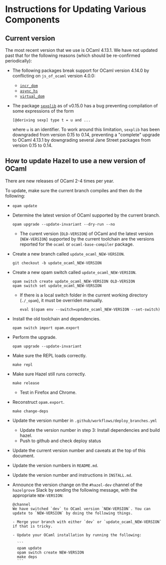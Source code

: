 # Instructions for Updating Various Components

## Current version

The most recent version that we use is OCaml 4.13.1. We have not updated past that for the following
reasons (which should be re-confirmed periodically):

- The following packages break support for OCaml version 4.14.0 by conflicting on `js_of_ocaml` version 4.0.0:
  - [`incr_dom`](https://github.com/janestreet/incr_dom)
  - [`async_hs`](https://github.com/janestreet/async_js)
  - [`virtual_dom`](https://github.com/janestreet/virtual_dom)
- The package [`sexplib`](https://opam.ocaml.org/packages/sexplib/) as of v0.15.0 has a bug preventing
  compilation of some expressions of the form

    `[@deriving sexp] type t = u and ...`

  where `u` is an identifier. To work around this limitation, `sexplib` has been downgraded from version
  0.15 to 0.14, preventing a "complete" upgrade to OCaml 4.13.1 by downgrading several Jane Street packages
  from version 0.15 to 0.14.

## How to update Hazel to use a new version of OCaml

There are new releases of OCaml 2-4 times per year.

To update, make sure the current branch compiles and then do the following:

- `opam update`

- Determine the latest version of OCaml supported by the current branch.

    `opam upgrade --update-invariant --dry-run --no`

  - The curent version (`OLD-VERSION`) of OCaml and the latest version (`NEW-VERSION`)
     supported by the current toolchain are the versions reported for the `ocaml` or
     `ocaml-base-compiler` package.

- Create a new branch called `update_ocaml_NEW-VERSION`.

    `git checkout -b update_ocaml_NEW-VERSION`

- Create a new opam switch called `update_ocaml_NEW-VERSION`.

    ```
    opam switch create update_ocaml_NEW-VERSION OLD-VERSION
    opam switch set update_ocaml_NEW-VERSION
    ```

  - If there is a local switch folder in the current working directory (`./_opam`),
    it must be overriden manually.

      `eval $(opam env --switch=update_ocaml_NEW-VERSION --set-switch)`

- Install the old toolchain and dependencies.

    `opam switch import opam.export`

- Perform the upgrade.

    `opam upgrade --update-invariant`

- Make sure the REPL loads correctly.

    `make repl`

- Make sure Hazel still runs correctly.

    `make release`

  - Test in Firefox and Chrome.

- Reconstruct `opam.export`.

    `make change-deps`

- Update the version number in `.github/workflows/deploy_branches.yml`

  - Update the version number in step 3: Install dependencies and build hazel.
  - Push to github and check deploy status

- Update the current version number and caveats at the top of this document.

- Update the version numbers in `README.md`.

- Update the version number and instructions in `INSTALL.md`.

- Announce the version change on the `#hazel-dev` channel of the `hazelgrove`
  Slack by sending the following message, with the appropriate `NEW-VERSION`:

      @channel
      We have switched `dev` to OCaml version `NEW-VERSION`. You can update to `NEW-VERSION` by doing the following things.

      - Merge your branch with either `dev` or `update_ocaml_NEW-VERSION` if that is tricky.

      - Update your OCaml installation by running the following:

        ```
        opam update
        opam switch create NEW-VERSION
        make deps
        ```
